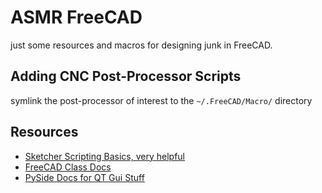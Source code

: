 # ASMR FreeCAD
just some resources and macros for designing junk in FreeCAD.

## Adding CNC Post-Processor Scripts
symlink the post-processor of interest to the `~/.FreeCAD/Macro/` directory

## Resources
* [Sketcher Scripting Basics, very helpful](https://wiki.freecadweb.org/Sketcher_scripting)
* [FreeCAD Class Docs](https://freecad.github.io/SourceDoc/annotated.html)
* [PySide Docs for QT Gui Stuff](https://srinikom.github.io/pyside-docs/contents.html)
